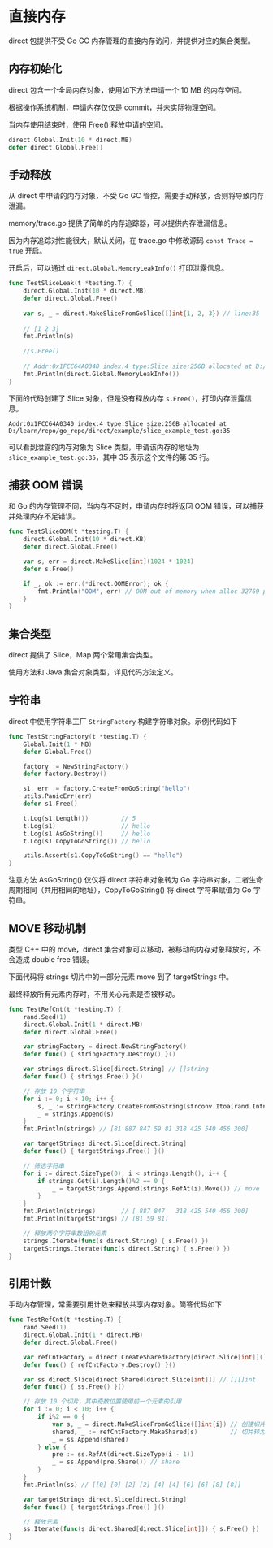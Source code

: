 # 直接内存

direct 包提供不受 Go GC 内存管理的直接内存访问，并提供对应的集合类型。

## 内存初始化

direct 包含一个全局内存对象，使用如下方法申请一个 10 MB 的内存空间。

根据操作系统机制，申请内存仅仅是 commit，并未实际物理空间。

当内存使用结束时，使用 Free() 释放申请的空间。

```go
direct.Global.Init(10 * direct.MB)
defer direct.Global.Free()
```

## 手动释放

从 direct 中申请的内存对象，不受 Go GC 管控，需要手动释放，否则将导致内存泄漏。

memory/trace.go 提供了简单的内存追踪器，可以提供内存泄漏信息。

因为内存追踪对性能很大，默认关闭，在 trace.go 中修改源码 `const Trace = true` 开启。

开启后，可以通过 `direct.Global.MemoryLeakInfo()` 打印泄露信息。

```go
func TestSliceLeak(t *testing.T) {
    direct.Global.Init(10 * direct.MB)
    defer direct.Global.Free()
    
    var s, _ = direct.MakeSliceFromGoSlice([]int{1, 2, 3}) // line:35
    
    // [1 2 3]
    fmt.Println(s)
    
    //s.Free()
    
    // Addr:0x1FCC64A0340 index:4 type:Slice size:256B allocated at D:/learn/repo/go_repo/direct/example/slice_example_test.go:35
    fmt.Println(direct.Global.MemoryLeakInfo())
}
```
下面的代码创建了 Slice 对象，但是没有释放内存 `s.Free()`，打印内存泄露信息。

`Addr:0x1FCC64A0340 index:4 type:Slice size:256B allocated at D:/learn/repo/go_repo/direct/example/slice_example_test.go:35`

可以看到泄露的内存对象为 Slice 类型，申请该内存的地址为 `slice_example_test.go:35`，其中 35 表示这个文件的第 35 行。

## 捕获 OOM 错误

和 Go 的内存管理不同，当内存不足时，申请内存时将返回 OOM 错误，可以捕获并处理内存不足错误。

```go
func TestSliceOOM(t *testing.T) {
	direct.Global.Init(10 * direct.KB)
	defer direct.Global.Free()

	var s, err = direct.MakeSlice[int](1024 * 1024)
	defer s.Free()

	if _, ok := err.(*direct.OOMError); ok {
		fmt.Println("OOM", err) // OOM out of memory when alloc 32769 pages. The memory details is ...
	}
}
```

## 集合类型

direct 提供了 Slice，Map 两个常用集合类型。

使用方法和 Java 集合对象类型，详见代码方法定义。

## 字符串

direct 中使用字符串工厂 `StringFactory` 构建字符串对象。示例代码如下

```go
func TestStringFactory(t *testing.T) {
	Global.Init(1 * MB)
	defer Global.Free()

	factory := NewStringFactory()
	defer factory.Destroy()

	s1, err := factory.CreateFromGoString("hello")
	utils.PanicErr(err)
	defer s1.Free()

	t.Log(s1.Length())         // 5
	t.Log(s1)                  // hello
	t.Log(s1.AsGoString())     // hello
	t.Log(s1.CopyToGoString()) // hello

	utils.Assert(s1.CopyToGoString() == "hello")
}
```

注意方法 AsGoString() 仅仅将 direct 字符串对象转为 Go 字符串对象，二者生命周期相同（共用相同的地址），CopyToGoString() 将 direct 字符串赋值为 Go 字符串。

## MOVE 移动机制

类型 C++ 中的 move，direct 集合对象可以移动，被移动的内存对象释放时，不会造成 double free 错误。

下面代码将 strings 切片中的一部分元素 move 到了 targetStrings 中。

最终释放所有元素内存时，不用关心元素是否被移动。

```go
func TestRefCnt(t *testing.T) {
	rand.Seed(1)
	direct.Global.Init(1 * direct.MB)
	defer direct.Global.Free()

	var stringFactory = direct.NewStringFactory()
	defer func() { stringFactory.Destroy() }()

	var strings direct.Slice[direct.String] // []string
	defer func() { strings.Free() }()

	// 存放 10 个字符串
	for i := 0; i < 10; i++ {
		s, _ := stringFactory.CreateFromGoString(strconv.Itoa(rand.Intn(1000)))
		_ = strings.Append(s)
	}
	fmt.Println(strings) // [81 887 847 59 81 318 425 540 456 300]

	var targetStrings direct.Slice[direct.String]
	defer func() { targetStrings.Free() }()

	// 筛选字符串
	for i := direct.SizeType(0); i < strings.Length(); i++ {
		if strings.Get(i).Length()%2 == 0 {
			_ = targetStrings.Append(strings.RefAt(i).Move()) // move
		}
	}
	fmt.Println(strings)       // [ 887 847   318 425 540 456 300]
	fmt.Println(targetStrings) // [81 59 81]

	// 释放两个字符串数组的元素
	strings.Iterate(func(s direct.String) { s.Free() })
	targetStrings.Iterate(func(s direct.String) { s.Free() })
}
```

## 引用计数

手动内存管理，常需要引用计数来释放共享内存对象。简答代码如下

```go
func TestRefCnt(t *testing.T) {
	rand.Seed(1)
	direct.Global.Init(1 * direct.MB)
	defer direct.Global.Free()

	var refCntFactory = direct.CreateSharedFactory[direct.Slice[int]]()
	defer func() { refCntFactory.Destroy() }()

	var ss direct.Slice[direct.Shared[direct.Slice[int]]] // [][]int
	defer func() { ss.Free() }()

	// 存放 10 个切片，其中奇数位置使用前一个元素的引用
	for i := 0; i < 10; i++ {
		if i%2 == 0 {
			var s, _ = direct.MakeSliceFromGoSlice([]int{i}) // 创建切片
			shared, _ := refCntFactory.MakeShared(s)         // 切片转为引用
			_ = ss.Append(shared)
		} else {
			pre := ss.RefAt(direct.SizeType(i - 1))
			_ = ss.Append(pre.Share()) // share
		}
	}
	fmt.Println(ss) // [[0] [0] [2] [2] [4] [4] [6] [6] [8] [8]]

	var targetStrings direct.Slice[direct.String]
	defer func() { targetStrings.Free() }()

	// 释放元素
	ss.Iterate(func(s direct.Shared[direct.Slice[int]]) { s.Free() })
}
```